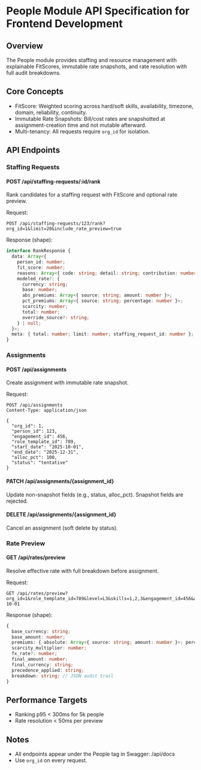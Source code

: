 # People Module API Specification for Frontend Development

## Overview

The People module provides staffing and resource management with explainable FitScores, immutable rate snapshots, and rate resolution with full audit breakdowns.

## Core Concepts

- FitScore: Weighted scoring across hard/soft skills, availability, timezone, domain, reliability, continuity.
- Immutable Rate Snapshots: Bill/cost rates are snapshotted at assignment-creation time and not mutable afterward.
- Multi-tenancy: All requests require `org_id` for isolation.

## API Endpoints

### Staffing Requests

#### POST /api/staffing-requests/:id/rank
Rank candidates for a staffing request with FitScore and optional rate preview.

Request:
```http
POST /api/staffing-requests/123/rank?org_id=1&limit=20&include_rate_preview=true
```

Response (shape):
```ts
interface RankResponse {
  data: Array<{
    person_id: number;
    fit_score: number;
    reasons: Array<{ code: string; detail: string; contribution: number; evidence?: any }>;
    modeled_rate?: {
      currency: string;
      base: number;
      abs_premiums: Array<{ source: string; amount: number }>;
      pct_premiums: Array<{ source: string; percentage: number }>;
      scarcity: number;
      total: number;
      override_source?: string;
    } | null;
  }>;
  meta: { total: number; limit: number; staffing_request_id: number };
}
```

### Assignments

#### POST /api/assignments
Create assignment with immutable rate snapshot.

Request:
```http
POST /api/assignments
Content-Type: application/json

{
  "org_id": 1,
  "person_id": 123,
  "engagement_id": 456,
  "role_template_id": 789,
  "start_date": "2025-10-01",
  "end_date": "2025-12-31",
  "alloc_pct": 100,
  "status": "tentative"
}
```

#### PATCH /api/assignments/{assignment_id}
Update non-snapshot fields (e.g., status, alloc_pct). Snapshot fields are rejected.

#### DELETE /api/assignments/{assignment_id}
Cancel an assignment (soft delete by status).

### Rate Preview

#### GET /api/rates/preview
Resolve effective rate with full breakdown before assignment.

Request:
```http
GET /api/rates/preview?org_id=1&role_template_id=789&level=L3&skills=1,2,3&engagement_id=456&as_of=2025-10-01
```

Response (shape):
```ts
{
  base_currency: string;
  base_amount: number;
  premiums: { absolute: Array<{ source: string; amount: number }>; percentage: Array<{ source: string; percentage: number }> };
  scarcity_multiplier: number;
  fx_rate?: number;
  final_amount: number;
  final_currency: string;
  precedence_applied: string;
  breakdown: string; // JSON audit trail
}
```

## Performance Targets

- Ranking p95 < 300ms for 5k people
- Rate resolution < 50ms per preview

## Notes

- All endpoints appear under the People tag in Swagger: /api/docs
- Use `org_id` on every request.

